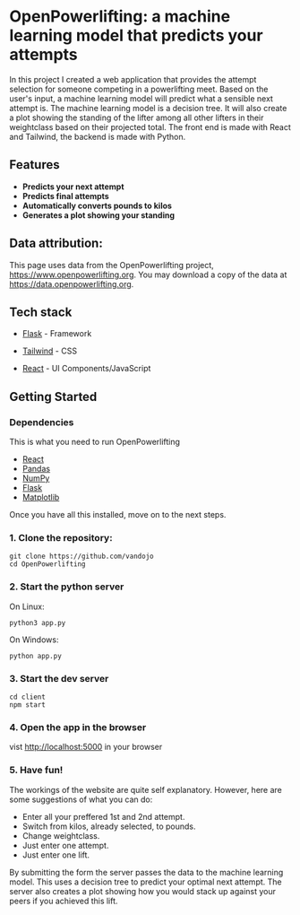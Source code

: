 # OpenPowerlifting: a machine learning model that predicts your attempts

In this project I created a web application that provides the attempt selection for someone competing in a powerlifting meet. Based on the user's input, a machine learning model will predict what a sensible next attempt is. The machine learning model is a decision tree. It will also create a plot showing the standing of the lifter among all other lifters in their weightclass based on their projected total. The front end is made with React and Tailwind, the backend is made with Python.

## Features

- **Predicts your next attempt**
- **Predicts final attempts**
- **Automatically converts pounds to kilos**
- **Generates a plot showing your standing**

## Data attribution:

This page uses data from the OpenPowerlifting project, https://www.openpowerlifting.org.
You may download a copy of the data at https://data.openpowerlifting.org.

## Tech stack

- [Flask](https://flask.palletsprojects.com/en/3.0.x/) - Framework
- [Tailwind](https://tailwindcss.com/) - CSS

- [React](https://react.dev/) - UI Components/JavaScript

## Getting Started

### Dependencies

This is what you need to run OpenPowerlifting

- [React](https://react.dev/)
- [Pandas](https://pandas.pydata.org/)
- [NumPy](https://numpy.org/)
- [Flask](https://flask.palletsprojects.com/en/3.0.x/)
- [Matplotlib](https://matplotlib.org/)

Once you have all this installed, move on to the next steps.

### 1. Clone the repository:

```shell
git clone https://github.com/vandojo
cd OpenPowerlifting
```

### 2. Start the python server

On Linux:

```shell
python3 app.py
```

On Windows:

```shell
python app.py
```

### 3. Start the dev server

```shell
cd client
npm start
```

### 4. Open the app in the browser

vist [http://localhost:5000](http://localhost:5000) in your browser

### 5. Have fun!

The workings of the website are quite self explanatory. However, here are some suggestions of what you can do:

- Enter all your preffered 1st and 2nd attempt.
- Switch from kilos, already selected, to pounds.
- Change weightclass.
- Just enter one attempt.
- Just enter one lift.


By submitting the form the server passes the data to the machine learning model. This uses a decision tree to predict your optimal next attempt. The server also creates a plot showing how you would stack up against your peers if you achieved this lift.


